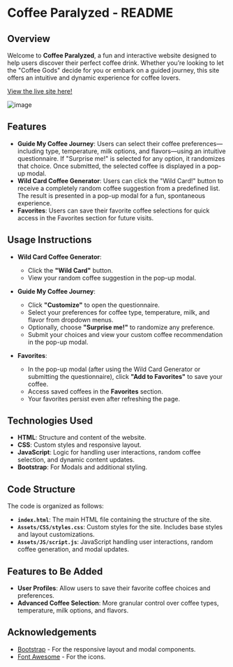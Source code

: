 # Coffee Paralyzed - README

## Overview

Welcome to **Coffee Paralyzed**, a fun and interactive website designed to help users discover their perfect coffee drink. Whether you’re looking to let the "Coffee Gods" decide for you or embark on a guided journey, this site offers an intuitive and dynamic experience for coffee lovers.

[View the live site here!](https://nickdavis07.github.io/Coffee-Paralyzed/)

![image](https://github.com/user-attachments/assets/85627305-22a0-4622-8c8c-407e53b7846f)


## Features

- **Guide My Coffee Journey**: Users can select their coffee preferences—including type, temperature, milk options, and flavors—using an intuitive questionnaire. If "Surprise me!" is selected for any option, it randomizes that choice. Once submitted, the selected coffee is displayed in a pop-up modal.
- **Wild Card Coffee Generator**: Users can click the "Wild Card!" button to receive a completely random coffee suggestion from a predefined list. The result is presented in a pop-up modal for a fun, spontaneous experience.
- **Favorites**: Users can save their favorite coffee selections for quick access in the Favorites section for future visits.


## Usage Instructions  

- **Wild Card Coffee Generator**:  
  - Click the **"Wild Card"** button.  
  - View your random coffee suggestion in the pop-up modal.  

- **Guide My Coffee Journey**:  
  - Click **"Customize"** to open the questionnaire.  
  - Select your preferences for coffee type, temperature, milk, and flavor from dropdown menus.  
  - Optionally, choose **"Surprise me!"** to randomize any preference.  
  - Submit your choices and view your custom coffee recommendation in the pop-up modal.  

- **Favorites**:  
  - In the pop-up modal (after using the Wild Card Generator or submitting the questionnaire), click **"Add to Favorites"** to save your coffee.  
  - Access saved coffees in the **Favorites** section.  
  - Your favorites persist even after refreshing the page.


## Technologies Used

- **HTML**: Structure and content of the website.
- **CSS**: Custom styles and responsive layout.
- **JavaScript**: Logic for handling user interactions, random coffee selection, and dynamic content updates.
- **Bootstrap**: For Modals and additional styling.

## Code Structure

The code is organized as follows:

- **`index.html`**: The main HTML file containing the structure of the site.
- **`Assets/CSS/styles.css`**: Custom styles for the site. Includes base styles and layout customizations.
- **`Assets/JS/script.js`**: JavaScript handling user interactions, random coffee generation, and modal updates.

## Features to Be Added

- **User Profiles**: Allow users to save their favorite coffee choices and preferences.
- **Advanced Coffee Selection**: More granular control over coffee types, temperature, milk options, and flavors.

## Acknowledgements

- [Bootstrap](https://getbootstrap.com/) - For the responsive layout and modal components.
- [Font Awesome](https://fontawesome.com/) - For the icons.
